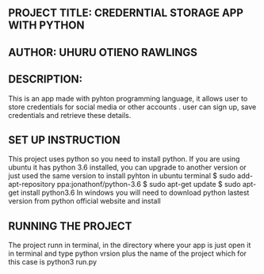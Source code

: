 ## PROJECT TITLE: CREDERNTIAL STORAGE APP WITH PYTHON
## AUTHOR: UHURU OTIENO RAWLINGS
## DESCRIPTION:
This is an app made with pyhton programming language, it allows user to store credentials for social media or other accounts . user can sign up, save credentials and retrieve these details.
## SET UP INSTRUCTION
This project uses python so you need to install python.
If you are using ubuntu it has python 3.6 installed, you can upgrade to another version or just used the same version
to install pyhton in ubuntu terminal
$ sudo add-apt-repository ppa:jonathonf/python-3.6
$ sudo apt-get update
$ sudo apt-get install python3.6
In windows you will need to download python lastest version from python official website and install
## RUNNING THE PROJECT
The project runn in terminal, in the directory where your app is just open it in terminal and type python vrsion plus the name of the project which for this case is python3 run.py